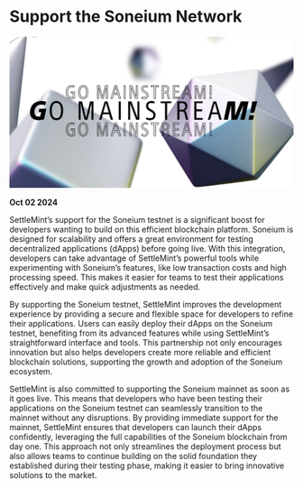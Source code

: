 # Support the Soneium Network

![Changelog Image](../static/img/releases/support-the-soneium-network.png)

**Oct 02 2024**

SettleMint’s support for the Soneium testnet is a significant boost for developers wanting to build on this efficient blockchain platform. Soneium is designed for scalability and offers a great environment for testing decentralized applications (dApps) before going live. With this integration, developers can take advantage of SettleMint’s powerful tools while experimenting with Soneium’s features, like low transaction costs and high processing speed. This makes it easier for teams to test their applications effectively and make quick adjustments as needed.

By supporting the Soneium testnet, SettleMint improves the development experience by providing a secure and flexible space for developers to refine their applications. Users can easily deploy their dApps on the Soneium testnet, benefiting from its advanced features while using SettleMint’s straightforward interface and tools. This partnership not only encourages innovation but also helps developers create more reliable and efficient blockchain solutions, supporting the growth and adoption of the Soneium ecosystem.

SettleMint is also committed to supporting the Soneium mainnet as soon as it goes live. This means that developers who have been testing their applications on the Soneium testnet can seamlessly transition to the mainnet without any disruptions. By providing immediate support for the mainnet, SettleMint ensures that developers can launch their dApps confidently, leveraging the full capabilities of the Soneium blockchain from day one. This approach not only streamlines the deployment process but also allows teams to continue building on the solid foundation they established during their testing phase, making it easier to bring innovative solutions to the market.
